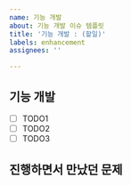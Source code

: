 ```yaml
---
name: 기능 개발
about: 기능 개발 이슈 템플릿
title: '기능 개발 : (할일)'
labels: enhancement
assignees: ''

---
```


## 기능 개발 
- [ ] TODO1
- [ ] TODO2
- [ ] TODO3

## 진행하면서 만났던 문제
